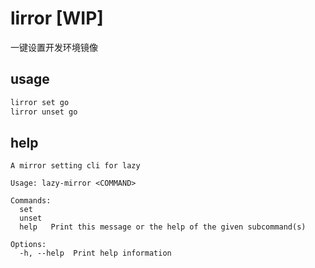 # lirror [WIP]
一键设置开发环境镜像

## usage
```bash
lirror set go
lirror unset go
```

## help
```
A mirror setting cli for lazy

Usage: lazy-mirror <COMMAND>

Commands:
  set    
  unset  
  help   Print this message or the help of the given subcommand(s)

Options:
  -h, --help  Print help information
```
